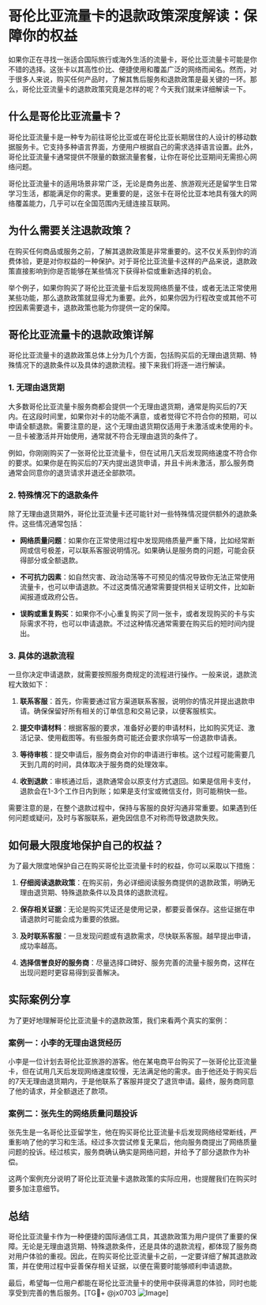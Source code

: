 # 哥伦比亚流量卡的退款政策深度解读：保障你的权益

如果你正在寻找一张适合国际旅行或海外生活的流量卡，哥伦比亚流量卡可能是你不错的选择。这张卡以其高性价比、便捷使用和覆盖广泛的网络而闻名。然而，对于很多人来说，购买任何产品时，了解其售后服务和退款政策是最关键的一环。那么，哥伦比亚流量卡的退款政策究竟是怎样的呢？今天我们就来详细解读一下。

## 什么是哥伦比亚流量卡？

哥伦比亚流量卡是一种专为前往哥伦比亚或在哥伦比亚长期居住的人设计的移动数据服务卡。它支持多种语言界面，方便用户根据自己的需求选择语言设置。此外，哥伦比亚流量卡通常提供不限量的数据流量套餐，让你在哥伦比亚期间无需担心网络问题。

哥伦比亚流量卡的适用场景非常广泛，无论是商务出差、旅游观光还是留学生日常学习生活，都能满足你的需求。更重要的是，这张卡在哥伦比亚本地具有强大的网络覆盖能力，几乎可以在全国范围内无缝连接互联网。

## 为什么需要关注退款政策？

在购买任何商品或服务之前，了解其退款政策是非常重要的。这不仅关系到你的消费体验，更是对你权益的一种保护。对于哥伦比亚流量卡这样的产品来说，退款政策直接影响到你是否能够在某些情况下获得补偿或重新选择的机会。

举个例子，如果你购买了哥伦比亚流量卡后发现网络质量不佳，或者无法正常使用某些功能，那么退款政策就显得尤为重要。此外，如果你因为行程改变或其他不可控因素需要退卡，退款政策也能为你提供一定的保障。

## 哥伦比亚流量卡的退款政策详解

哥伦比亚流量卡的退款政策总体上分为几个方面，包括购买后的无理由退货期、特殊情况下的退款条件以及具体的退款流程。接下来我们将逐一进行解读。

### 1. 无理由退货期

大多数哥伦比亚流量卡服务商都会提供一个无理由退货期，通常是购买后的7天内。在这段时间里，如果你对卡的功能不满意，或者觉得它不符合你的预期，可以申请全额退款。需要注意的是，这个无理由退货期仅适用于未激活或未使用的卡。一旦卡被激活并开始使用，通常就不符合无理由退货的条件了。

例如，你刚刚购买了一张哥伦比亚流量卡，但在试用几天后发现网络速度不符合你的要求。如果你是在购买后的7天内提出退货申请，并且卡尚未激活，那么服务商通常会同意你的退货请求并退还全部款项。

### 2. 特殊情况下的退款条件

除了无理由退货期外，哥伦比亚流量卡还可能针对一些特殊情况提供额外的退款条件。这些情况通常包括：

- **网络质量问题**：如果你在正常使用过程中发现网络质量严重下降，比如经常断网或信号极差，可以联系客服说明情况。如果确认是服务商的问题，可能会获得部分或全额退款。
  
- **不可抗力因素**：如自然灾害、政治动荡等不可预见的情况导致你无法正常使用流量卡，也可以申请退款。不过这类情况通常需要提供相关证明文件，比如新闻报道或政府公告。

- **误购或重复购买**：如果你不小心重复购买了同一张卡，或者发现购买的卡与实际需求不符，也可以申请退款。不过这种情况通常需要在购买后的短时间内提出。

### 3. 具体的退款流程

一旦你决定申请退款，就需要按照服务商规定的流程进行操作。一般来说，退款流程大致如下：

1. **联系客服**：首先，你需要通过官方渠道联系客服，说明你的情况并提出退款申请。确保保留好所有相关的订单信息和交易记录，以便客服核实。

2. **提交申请材料**：根据客服的要求，准备好必要的申请材料，比如购买凭证、激活记录、使用截图等。有些服务商可能还会要求你填写一份退款申请表。

3. **等待审核**：提交申请后，服务商会对你的申请进行审核。这个过程可能需要几天到几周的时间，具体取决于服务商的处理效率。

4. **收到退款**：审核通过后，退款通常会以原支付方式退回。如果是信用卡支付，退款会在1-3个工作日内到账；如果是支付宝或微信支付，则可能稍快一些。

需要注意的是，在整个退款过程中，保持与客服的良好沟通非常重要。如果遇到任何问题或疑问，及时与客服联系，避免因信息不对称而导致退款失败。

## 如何最大限度地保护自己的权益？

为了最大限度地保护自己在购买哥伦比亚流量卡时的权益，你可以采取以下措施：

1. **仔细阅读退款政策**：在购买前，务必详细阅读服务商提供的退款政策，明确无理由退货期、特殊退款条件以及具体的退款流程。

2. **保存相关证据**：无论是购买凭证还是使用记录，都要妥善保存。这些证据在申请退款时可能会成为重要的依据。

3. **及时联系客服**：一旦发现问题或有退款需求，尽快联系客服。越早提出申请，成功率越高。

4. **选择信誉良好的服务商**：尽量选择口碑好、服务完善的流量卡服务商，这样在出现问题时更容易得到妥善解决。

## 实际案例分享

为了更好地理解哥伦比亚流量卡的退款政策，我们来看两个真实的案例：

### 案例一：小李的无理由退货经历

小李是一位计划去哥伦比亚旅游的游客。他在某电商平台购买了一张哥伦比亚流量卡，但在试用几天后发现网络速度较慢，无法满足他的需求。由于他还处于购买后的7天无理由退货期内，于是他联系了客服并提交了退货申请。最终，服务商同意了他的请求，并全额退还了款项。

### 案例二：张先生的网络质量问题投诉

张先生是一名哥伦比亚留学生，他在购买哥伦比亚流量卡后发现网络经常断线，严重影响了他的学习和生活。经过多次尝试修复无果后，他向服务商提出了网络质量问题的投诉。经过核实，服务商确认确实是网络问题，并给予了部分退款作为补偿。

这两个案例充分说明了哥伦比亚流量卡退款政策的实际应用，也提醒我们在购买时要多加注意细节。

## 总结

哥伦比亚流量卡作为一种便捷的国际通信工具，其退款政策为用户提供了重要的保障。无论是无理由退货期、特殊退款条件，还是具体的退款流程，都体现了服务商对用户体验的重视。因此，在购买哥伦比亚流量卡之前，一定要详细了解其退款政策，并在使用过程中妥善保存相关证据，以便在需要时能够顺利申请退款。

最后，希望每一位用户都能在哥伦比亚流量卡的使用中获得满意的体验，同时也能享受到完善的售后服务。[TG💪+ @jx0703 ![Image](https://github.com/user-attachments/assets/dbca1d08-cadb-493c-b0ec-ad6f7a83f270)]